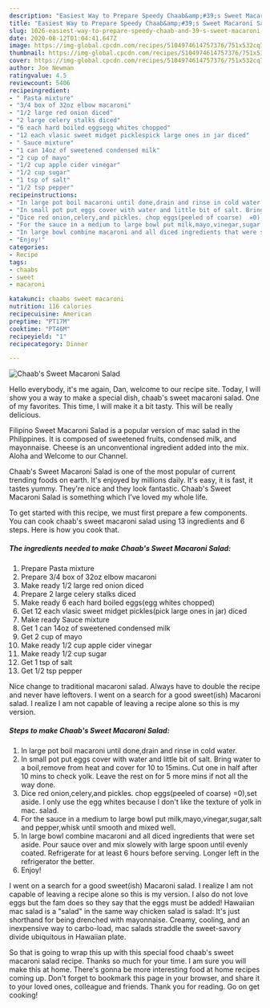 ```yaml
---
description: "Easiest Way to Prepare Speedy Chaab&amp;#39;s Sweet Macaroni Salad"
title: "Easiest Way to Prepare Speedy Chaab&amp;#39;s Sweet Macaroni Salad"
slug: 1026-easiest-way-to-prepare-speedy-chaab-and-39-s-sweet-macaroni-salad
date: 2020-08-12T01:04:41.647Z
image: https://img-global.cpcdn.com/recipes/5104974614757376/751x532cq70/chaabs-sweet-macaroni-salad-recipe-main-photo.jpg
thumbnail: https://img-global.cpcdn.com/recipes/5104974614757376/751x532cq70/chaabs-sweet-macaroni-salad-recipe-main-photo.jpg
cover: https://img-global.cpcdn.com/recipes/5104974614757376/751x532cq70/chaabs-sweet-macaroni-salad-recipe-main-photo.jpg
author: Joe Newman
ratingvalue: 4.5
reviewcount: 5406
recipeingredient:
- " Pasta mixture"
- "3/4 box of 32oz elbow macaroni"
- "1/2 large red onion diced"
- "2 large celery stalks diced"
- "6 each hard boiled eggsegg whites chopped"
- "12 each vlasic sweet midget picklespick large ones in jar diced"
- " Sauce mixture"
- "1 can 14oz of sweetened condensed milk"
- "2 cup of mayo"
- "1/2 cup apple cider vinegar"
- "1/2 cup sugar"
- "1 tsp of salt"
- "1/2 tsp pepper"
recipeinstructions:
- "In large pot boil macaroni until done,drain and rinse in cold water."
- "In small pot put eggs cover with water and little bit of salt. Bring water to a boil,remove from heat and cover for 10 to 15mins.  Cut one in half after 10 mins to check yolk.  Leave the rest on for 5 more mins if not all the way done."
- "Dice red onion,celery,and pickles. chop eggs(peeled of coarse)  =0),set aside.  I only use the egg whites because I don&#39;t like the texture of yolk in mac. salad."
- "For the sauce in a medium to large bowl put milk,mayo,vinegar,sugar,salt and pepper,whisk until smooth and mixed well."
- "In large bowl combine macaroni and all diced ingredients that were set aside.  Pour sauce over and mix slowely with large spoon until evenly coated.  Refrigerate for at least 6 hours before serving. Longer left in the refrigerator the better."
- "Enjoy!"
categories:
- Recipe
tags:
- chaabs
- sweet
- macaroni

katakunci: chaabs sweet macaroni 
nutrition: 116 calories
recipecuisine: American
preptime: "PT17M"
cooktime: "PT46M"
recipeyield: "1"
recipecategory: Dinner

---
```



![Chaab&#39;s Sweet Macaroni Salad](https://img-global.cpcdn.com/recipes/5104974614757376/751x532cq70/chaabs-sweet-macaroni-salad-recipe-main-photo.jpg)

Hello everybody, it's me again, Dan, welcome to our recipe site. Today, I will show you a way to make a special dish, chaab&#39;s sweet macaroni salad. One of my favorites. This time, I will make it a bit tasty. This will be really delicious.

Filipino Sweet Macaroni Salad is a popular version of mac salad in the Philippines. It is composed of sweetened fruits, condensed milk, and mayonnaise. Cheese is an unconventional ingredient added into the mix. Aloha and Welcome to our Channel.

Chaab&#39;s Sweet Macaroni Salad is one of the most popular of current trending foods on earth. It's enjoyed by millions daily. It's easy, it is fast, it tastes yummy. They're nice and they look fantastic. Chaab&#39;s Sweet Macaroni Salad is something which I've loved my whole life.


To get started with this recipe, we must first prepare a few components. You can cook chaab&#39;s sweet macaroni salad using 13 ingredients and 6 steps. Here is how you cook that.

<!--inarticleads1-->

##### The ingredients needed to make Chaab&#39;s Sweet Macaroni Salad:

1. Prepare  Pasta mixture
1. Prepare 3/4 box of 32oz elbow macaroni
1. Make ready 1/2 large red onion diced
1. Prepare 2 large celery stalks diced
1. Make ready 6 each hard boiled eggs(egg whites chopped)
1. Get 12 each vlasic sweet midget pickles(pick large ones in jar) diced
1. Make ready  Sauce mixture
1. Get 1 can 14oz of sweetened condensed milk
1. Get 2 cup of mayo
1. Make ready 1/2 cup apple cider vinegar
1. Make ready 1/2 cup sugar
1. Get 1 tsp of salt
1. Get 1/2 tsp pepper


Nice change to traditional macaroni salad. Always have to double the recipe and never have leftovers. I went on a search for a good sweet(ish) Macaroni salad. I realize I am not capable of leaving a recipe alone so this is my version. 

<!--inarticleads2-->

##### Steps to make Chaab&#39;s Sweet Macaroni Salad:

1. In large pot boil macaroni until done,drain and rinse in cold water.
1. In small pot put eggs cover with water and little bit of salt. Bring water to a boil,remove from heat and cover for 10 to 15mins.  Cut one in half after 10 mins to check yolk.  Leave the rest on for 5 more mins if not all the way done.
1. Dice red onion,celery,and pickles. chop eggs(peeled of coarse)  =0),set aside.  I only use the egg whites because I don&#39;t like the texture of yolk in mac. salad.
1. For the sauce in a medium to large bowl put milk,mayo,vinegar,sugar,salt and pepper,whisk until smooth and mixed well.
1. In large bowl combine macaroni and all diced ingredients that were set aside.  Pour sauce over and mix slowely with large spoon until evenly coated.  Refrigerate for at least 6 hours before serving. Longer left in the refrigerator the better.
1. Enjoy!


I went on a search for a good sweet(ish) Macaroni salad. I realize I am not capable of leaving a recipe alone so this is my version. I also do not love eggs but the fam does so they say that the eggs must be added! Hawaiian mac salad is a &#34;salad&#34; in the same way chicken salad is salad: It&#39;s just shorthand for being drenched with mayonnaise. Creamy, cooling, and an inexpensive way to carbo-load, mac salads straddle the sweet-savory divide ubiquitous in Hawaiian plate. 

So that is going to wrap this up with this special food chaab&#39;s sweet macaroni salad recipe. Thanks so much for your time. I am sure you will make this at home. There's gonna be more interesting food at home recipes coming up. Don't forget to bookmark this page in your browser, and share it to your loved ones, colleague and friends. Thank you for reading. Go on get cooking!
